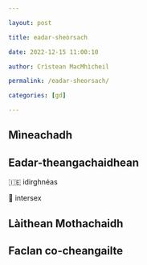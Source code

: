 ```yaml
---

layout: post

title: eadar-sheòrsach

date: 2022-12-15 11:00:10

author: Crìstean MacMhìcheil

permalink: /eadar-sheorsach/

categories: [gd]

---
```


## Mìneachadh

## Eadar-theangachaidhean

&#x1f1ee;&#x1f1ea; idirghnéas

&#x1f3f4;&#xe0067;&#xe0062;&#xe0065;&#xe006e;&#xe0067;&#xe007f; intersex

## Làithean Mothachaidh

## Faclan co-cheangailte